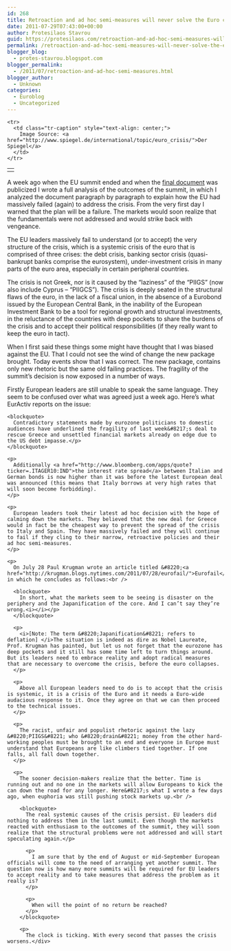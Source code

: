 ```yaml
---
id: 268
title: Retroaction and ad hoc semi-measures will never solve the Euro crisis
date: 2011-07-29T07:43:00+00:00
author: Protesilaos Stavrou
guid: https://protesilaos.com/retroaction-and-ad-hoc-semi-measures-will-never-solve-the-euro-crisis/
permalink: /retroaction-and-ad-hoc-semi-measures-will-never-solve-the-euro-crisis/
blogger_blog:
  - protes-stavrou.blogspot.com
blogger_permalink:
  - /2011/07/retroaction-and-ad-hoc-semi-measures.html
blogger_author:
  - Unknown
categories:
  - Euroblog
  - Uncategorized
---
```

<div dir="ltr" style="text-align: left;" trbidi="on">
  <table align="center" cellpadding="0" cellspacing="0" class="tr-caption-container" style="margin-left: auto; margin-right: auto; text-align: center;">
    <tr>
      <td style="text-align: center;">
      </td>
    </tr>
    
    <tr>
      <td class="tr-caption" style="text-align: center;">
        Image Source: <a href="http://www.spiegel.de/international/topic/euro_crisis/">Der Spiegel</a>
      </td>
    </tr>
  </table>
  
  <p>
    A week ago when the EU summit ended and when the <a href="http://www.consilium.europa.eu/uedocs/cms_data/docs/pressdata/en/ec/123978.pdf">final document</a> was publicized I wrote a full analysis of the outcomes of the summit, in which I analyzed the document paragraph by paragraph to explain how the EU had massively failed (again) to address the crisis. From the very first day I warned that the plan will be a failure. The markets would soon realize that the fundamentals were not addressed and would strike back with vengeance.
  </p>
  
  <p>
    The EU leaders massively fail to understand (or to accept) the very structure of the crisis, which is a systemic crisis of the euro that is comprised of three crises: the debt crisis, banking sector crisis (quasi-bankrupt banks comprise the eurosystem), under-investment crisis in many parts of the euro area, especially in certain peripheral countries.
  </p>
  
  <p>
    The crisis is not Greek, nor is it caused by the &#8220;laziness&#8221; of the &#8220;PIIGS&#8221; (now also include Cyprus &#8211; &#8220;PIIGCS&#8221;). The crisis is deeply seated in the structural flaws of the euro, in the lack of a fiscal union, in the absence of a Eurobond issued by the European Central Bank, in the inability of the European Investment Bank to be a tool for regional growth and structural investments, in the reluctance of the countries with deep pockets to share the burdens of the crisis and to accept their political responsibilities (if they really want to keep the euro in tact).
  </p>
  
  <p>
    When I first said these things some might have thought that I was biased against the EU. That I could not see the wind of change the new package brought. Today events show that I was correct. The new package, contains only new rhetoric but the same old failing practices. The fragility of the summit&#8217;s decision is now exposed in a number of ways.
  </p>
  
  <p>
    Firstly European leaders are still unable to speak the same language. They seem to be confused over what was agreed just a week ago. Here&#8217;s what EurActiv reports on the issue:<br /> 
    
    <blockquote>
      Contradictory statements made by eurozone politicians to domestic audiences have underlined the fragility of last week&#8217;s deal to rescue Greece and unsettled financial markets already on edge due to the US debt impasse.</p>
    </blockquote>
    
    <p>
      Additionally <a href="http://www.bloomberg.com/apps/quote?ticker=.ITAGER10:IND">the interest rate spread</a> between Italian and German bonds is now higher than it was before the latest European deal was announced (this means that Italy borrows at very high rates that will soon become forbidding).
    </p>
    
    <p>
      European leaders took their latest ad hoc decision with the hope of calming down the markets. They believed that the new deal for Greece would in fact be the cheapest way to prevent the spread of the crisis to Italy and Spain. They have massively failed and they will continue to fail if they cling to their narrow, retroactive policies and their ad hoc semi-measures.
    </p>
    
    <p>
      On July 28 Paul Krugman wrote an article titled &#8220;<a href="http://krugman.blogs.nytimes.com/2011/07/28/eurofail/">Eurofail</a>&#8221; in which he concludes as follows:<br /> 
      
      <blockquote>
        In short, what the markets seem to be seeing is disaster on the periphery and the Japanification of the core. And I can’t say they’re wrong.<i></i></p>
      </blockquote>
      
      <p>
        <i>[Note: The term &#8220;Japanification&#8221; refers to deflation] </i>The situation is indeed as dire as Nobel Laureate, Prof. Krugman has painted, but let us not forget that the eurozone has deep pockets and it still has some time left to turn things around. But its leaders need to embrace reality and adopt radical measures that are necessary to overcome the crisis, before the euro collapses.
      </p>
      
      <p>
        Above all European leaders need to do is to accept that the crisis is systemic, it is a crisis of the Euro and it needs a Euro-wide audacious response to it. Once they agree on that we can then proceed to the technical issues.
      </p>
      
      <p>
        The racist, unfair and populist rhetoric against the lazy &#8220;PIIGS&#8221; who &#8220;drain&#8221; money from the other hard-working peoples must be brought to an end and everyone in Europe must understand that Europeans are like climbers tied together. If one falls, all fall down together.
      </p>
      
      <p>
        The sooner decision-makers realize that the better. Time is running out and no one in the markets will allow Europeans to kick the can down the road for any longer. Here&#8217;s what I wrote a few days ago, when euphoria was still pushing stock markets up.<br /> 
        
        <blockquote>
          The real systemic causes of the crisis persist. EU leaders did nothing to address them in the last summit. Even though the markets reacted with enthusiasm to the outcomes of the summit, they will soon realize that the structural problems were not addressed and will start speculating again.</p> 
          
          <p>
            I am sure that by the end of August or mid-September European officials will come to the need of arranging yet another summit. The question now is how many more summits will be required for EU leaders to accept reality and to take measures that address the problem as it really is?
          </p>
          
          <p>
            When will the point of no return be reached?
          </p>
        </blockquote>
        
        <p>
          The clock is ticking. With every second that passes the crisis worsens.</div>
